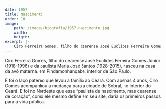 ```yaml
---
date: 1957
title: Nascimento
order: 10
image:
    path: /images/biografia/1957-nascimento.jpg
    width:
    heigth:
excerpt: |-
    Ciro Ferreira Gomes, filho do cearense José Euclides Ferreira Gomes Júnior (1918-1996) e da paulista Maria José Santos (1928-2015), nasceu na casa da avó materna, em Pindamonhangaba, interior de São Paulo.
---
```

Ciro Ferreira Gomes, filho do cearense José Euclides Ferreira Gomes Júnior (1918-1996) e da paulista Maria José Santos (1928-2015), nasceu na casa da avó materna, em Pindamonhangaba, interior de São Paulo.

E foi o laço paterno que levou a família ao Ceará. Com apenas 4 anos, Ciro Gomes acompanhou a mudança para a cidade de Sobral, no interior do Ceará. E foi no Nordeste que esse “paulista de nascimento, mas cearense de coração”, como ele mesmo define em seu site, daria os primeiros passos para a vida pública.

